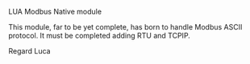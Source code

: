 LUA Modbus Native module

This module, far to be yet complete, has born to handle Modbus ASCII protocol.
It must be completed adding RTU and TCPIP.

Regard
Luca